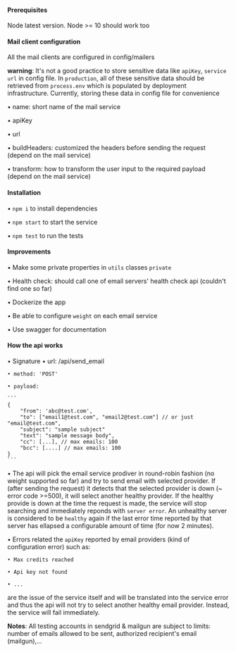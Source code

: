 #### Prerequisites

Node latest version. Node >= 10 should work too

#### Mail client configuration

All the mail clients are configured in config/mailers

**warning**: It's not a good practice to store sensitive data like `apiKey`, `service url` in config file. In `production`, all of these sensitive data should be retrieved from `process.env` which is populated by deployment infrastructure. Currently, storing these data in config file for convenience

• name: short name of the mail service

• apiKey

• url

• buildHeaders: customized the headers before sending the request (depend on the mail service)

• transform: how to transform the user input to the required payload (depend on the mail service)

#### Installation

• `npm i` to install dependencies

• `npm start` to start the service

• `npm test` to run the tests

#### Improvements

• Make some private properties in `utils` classes `private`

• Health check: should call one of email servers' health check api (couldn't find one so far)

• Dockerize the app

• Be able to configure `weight` on each email service

• Use swagger for documentation

#### How the api works

• Signature
• url: /api/send_email

    • method: 'POST'

    • payload:

    ```
    {
        "from": 'abc@test.com',
        "to": ["email1@test.com", "email2@test.com"] // or just "email@test.com",
        "subject": "sample subject"
        "text": "sample message body",
        "cc": [...], // max emails: 100
        "bcc": [....] // max emails: 100
    }
    ```

• The api will pick the email service prodiver in round-robin fashion (no weight supported so far) and try to send email with selected provider. If (after sending the request) it detects that the selected provider is down (~ error code >=500), it will select another healthy provider. If the healthy provide is down at the time the request is made, the service will stop searching and immediately reponds with `server error`. An unhealthy server is considered to be `healthy` again if the last error time reported by that server has ellapsed a configurable amount of time (for now 2 minutes).

• Errors related the `apiKey` reported by email providers (kind of configuration error) such as:

    • Max credits reached

    • Api key not found

    • ...

are the issue of the service itself and will be translated into the service error and thus the api will not try to select another healthy email provider. Instead, the service will fail immediately.

**Notes**: All testing accounts in sendgrid & mailgun are subject to limits: number of emails allowed to be sent, authorized recipient's email (mailgun),...
